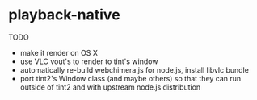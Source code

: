 # playback-native

TODO
 * make it render on OS X
 * use VLC vout's to render to tint's window
 * automatically re-build webchimera.js for node.js, install libvlc bundle
 * port tint2's Window class (and maybe others) so that they can run outside of tint2 and with upstream node.js distribution
